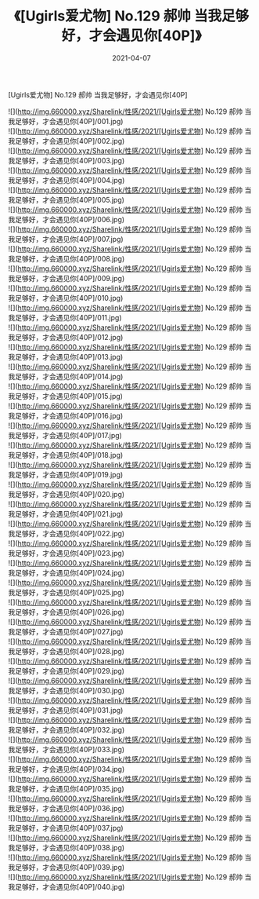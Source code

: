 ﻿---
layout: post
title:  《[Ugirls爱尤物] No.129 郝帅 当我足够好，才会遇见你[40P]》
date:   2021-04-07
img: http://img.660000.xyz/Sharelink/性感/2021/[Ugirls爱尤物] No.129 郝帅 当我足够好，才会遇见你[40P]/000.jpg
categories: [美女, 清纯, 唯美]
---

[Ugirls爱尤物] No.129 郝帅 当我足够好，才会遇见你[40P]

  ![](http://img.660000.xyz/Sharelink/性感/2021/[Ugirls爱尤物] No.129 郝帅 当我足够好，才会遇见你[40P]/001.jpg) <br> ![](http://img.660000.xyz/Sharelink/性感/2021/[Ugirls爱尤物] No.129 郝帅 当我足够好，才会遇见你[40P]/002.jpg) <br> ![](http://img.660000.xyz/Sharelink/性感/2021/[Ugirls爱尤物] No.129 郝帅 当我足够好，才会遇见你[40P]/003.jpg) <br> ![](http://img.660000.xyz/Sharelink/性感/2021/[Ugirls爱尤物] No.129 郝帅 当我足够好，才会遇见你[40P]/004.jpg) <br> ![](http://img.660000.xyz/Sharelink/性感/2021/[Ugirls爱尤物] No.129 郝帅 当我足够好，才会遇见你[40P]/005.jpg) <br> ![](http://img.660000.xyz/Sharelink/性感/2021/[Ugirls爱尤物] No.129 郝帅 当我足够好，才会遇见你[40P]/006.jpg) <br> ![](http://img.660000.xyz/Sharelink/性感/2021/[Ugirls爱尤物] No.129 郝帅 当我足够好，才会遇见你[40P]/007.jpg) <br> ![](http://img.660000.xyz/Sharelink/性感/2021/[Ugirls爱尤物] No.129 郝帅 当我足够好，才会遇见你[40P]/008.jpg) <br> ![](http://img.660000.xyz/Sharelink/性感/2021/[Ugirls爱尤物] No.129 郝帅 当我足够好，才会遇见你[40P]/009.jpg) <br> ![](http://img.660000.xyz/Sharelink/性感/2021/[Ugirls爱尤物] No.129 郝帅 当我足够好，才会遇见你[40P]/010.jpg) <br> ![](http://img.660000.xyz/Sharelink/性感/2021/[Ugirls爱尤物] No.129 郝帅 当我足够好，才会遇见你[40P]/011.jpg) <br> ![](http://img.660000.xyz/Sharelink/性感/2021/[Ugirls爱尤物] No.129 郝帅 当我足够好，才会遇见你[40P]/012.jpg) <br> ![](http://img.660000.xyz/Sharelink/性感/2021/[Ugirls爱尤物] No.129 郝帅 当我足够好，才会遇见你[40P]/013.jpg) <br> ![](http://img.660000.xyz/Sharelink/性感/2021/[Ugirls爱尤物] No.129 郝帅 当我足够好，才会遇见你[40P]/014.jpg) <br> ![](http://img.660000.xyz/Sharelink/性感/2021/[Ugirls爱尤物] No.129 郝帅 当我足够好，才会遇见你[40P]/015.jpg) <br> ![](http://img.660000.xyz/Sharelink/性感/2021/[Ugirls爱尤物] No.129 郝帅 当我足够好，才会遇见你[40P]/016.jpg) <br> ![](http://img.660000.xyz/Sharelink/性感/2021/[Ugirls爱尤物] No.129 郝帅 当我足够好，才会遇见你[40P]/017.jpg) <br> ![](http://img.660000.xyz/Sharelink/性感/2021/[Ugirls爱尤物] No.129 郝帅 当我足够好，才会遇见你[40P]/018.jpg) <br> ![](http://img.660000.xyz/Sharelink/性感/2021/[Ugirls爱尤物] No.129 郝帅 当我足够好，才会遇见你[40P]/019.jpg) <br> ![](http://img.660000.xyz/Sharelink/性感/2021/[Ugirls爱尤物] No.129 郝帅 当我足够好，才会遇见你[40P]/020.jpg) <br> ![](http://img.660000.xyz/Sharelink/性感/2021/[Ugirls爱尤物] No.129 郝帅 当我足够好，才会遇见你[40P]/021.jpg) <br> ![](http://img.660000.xyz/Sharelink/性感/2021/[Ugirls爱尤物] No.129 郝帅 当我足够好，才会遇见你[40P]/022.jpg) <br> ![](http://img.660000.xyz/Sharelink/性感/2021/[Ugirls爱尤物] No.129 郝帅 当我足够好，才会遇见你[40P]/023.jpg) <br> ![](http://img.660000.xyz/Sharelink/性感/2021/[Ugirls爱尤物] No.129 郝帅 当我足够好，才会遇见你[40P]/024.jpg) <br> ![](http://img.660000.xyz/Sharelink/性感/2021/[Ugirls爱尤物] No.129 郝帅 当我足够好，才会遇见你[40P]/025.jpg) <br> ![](http://img.660000.xyz/Sharelink/性感/2021/[Ugirls爱尤物] No.129 郝帅 当我足够好，才会遇见你[40P]/026.jpg) <br> ![](http://img.660000.xyz/Sharelink/性感/2021/[Ugirls爱尤物] No.129 郝帅 当我足够好，才会遇见你[40P]/027.jpg) <br> ![](http://img.660000.xyz/Sharelink/性感/2021/[Ugirls爱尤物] No.129 郝帅 当我足够好，才会遇见你[40P]/028.jpg) <br> ![](http://img.660000.xyz/Sharelink/性感/2021/[Ugirls爱尤物] No.129 郝帅 当我足够好，才会遇见你[40P]/029.jpg) <br> ![](http://img.660000.xyz/Sharelink/性感/2021/[Ugirls爱尤物] No.129 郝帅 当我足够好，才会遇见你[40P]/030.jpg) <br> ![](http://img.660000.xyz/Sharelink/性感/2021/[Ugirls爱尤物] No.129 郝帅 当我足够好，才会遇见你[40P]/031.jpg) <br> ![](http://img.660000.xyz/Sharelink/性感/2021/[Ugirls爱尤物] No.129 郝帅 当我足够好，才会遇见你[40P]/032.jpg) <br> ![](http://img.660000.xyz/Sharelink/性感/2021/[Ugirls爱尤物] No.129 郝帅 当我足够好，才会遇见你[40P]/033.jpg) <br> ![](http://img.660000.xyz/Sharelink/性感/2021/[Ugirls爱尤物] No.129 郝帅 当我足够好，才会遇见你[40P]/034.jpg) <br> ![](http://img.660000.xyz/Sharelink/性感/2021/[Ugirls爱尤物] No.129 郝帅 当我足够好，才会遇见你[40P]/035.jpg) <br> ![](http://img.660000.xyz/Sharelink/性感/2021/[Ugirls爱尤物] No.129 郝帅 当我足够好，才会遇见你[40P]/036.jpg) <br> ![](http://img.660000.xyz/Sharelink/性感/2021/[Ugirls爱尤物] No.129 郝帅 当我足够好，才会遇见你[40P]/037.jpg) <br> ![](http://img.660000.xyz/Sharelink/性感/2021/[Ugirls爱尤物] No.129 郝帅 当我足够好，才会遇见你[40P]/038.jpg) <br> ![](http://img.660000.xyz/Sharelink/性感/2021/[Ugirls爱尤物] No.129 郝帅 当我足够好，才会遇见你[40P]/039.jpg) <br> ![](http://img.660000.xyz/Sharelink/性感/2021/[Ugirls爱尤物] No.129 郝帅 当我足够好，才会遇见你[40P]/040.jpg) <br>
